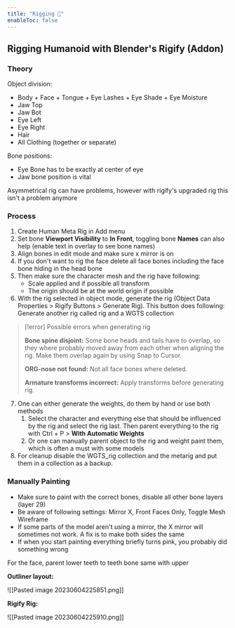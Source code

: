 ```yaml
---
title: "Rigging 🦴"
enableToc: false
---
```


## Rigging Humanoid with Blender's Rigify (Addon)

### Theory
Object division:
- Body + Face + Tongue + Eye Lashes + Eye Shade + Eye Moisture
- Jaw Top
- Jaw Bot
- Eye Left
- Eye Right
- Hair
- All Clothing (together or separate)

Bone positions:
- Eye Bone has to be exactly at center of eye
- Jaw bone position is vital

Asymmetrical rig can have problems, however with rigify's upgraded rig this isn't a problem anymore

### Process
1. Create Human Meta Rig in Add menu
2. Set bone **Viewport Visibility** to **In Front**, toggling bone **Names** can also help (enable text in overlay to see bone names)
3. Align bones in edit mode and make sure x mirror is on
4. If you don't want to rig the face delete all face bones including the face bone hiding in the head bone
5. Then make sure the character mesh and the rig have following: 
   - Scale applied and if possible all transform
   - The origin should be at the world origin if possible
6. With the rig selected in object mode, generate the rig (Object Data Properties > Rigify Buttons > Generate Rig). This button does following: Generate another rig called rig and a WGTS collection
>[!error] Possible errors when generating rig
>
>**Bone spine disjoint:**
>Some bone heads and tails have to overlap, so they where probably moved away from each other when aligning the rig. Make them overlap again by using Snap to Cursor.
>
>**ORG-nose not found:**
>Not all face bones where deleted.
>
>**Armature transforms incorrect:**
>Apply transforms before generating rig.

7. One can either generate the weights, do them by hand or use both methods
   1. Select the character and everything else that should be influenced by the rig and select the rig last. Then parent everything to the rig with Ctrl + P > **With Automatic Weights**
   2. Or one can manually parent object to the rig and weight paint them, which is often a must with some models
8. For cleanup disable the WGTS_rig collection and the metarig and put them in a collection as a backup.

### Manually Painting
- Make sure to paint with the correct bones, disable all other bone layers (layer 29)
- Be aware of following settings: Mirror X, Front Faces Only, Toggle Mesh Wireframe
- If some parts of the model aren't using a mirror, the X mirror will sometimes not work. A fix is to make both sides the same
- If when you start painting everything briefly turns pink, you probably did something wrong

For the face, parent lower teeth to teeth bone same with upper

**Outliner layout:**

![[Pasted image 20230604225851.png]]

**Rigify Rig:**

![[Pasted image 20230604225910.png]]
